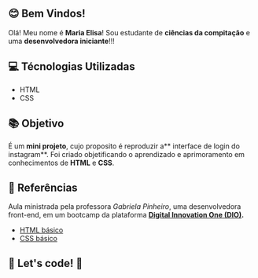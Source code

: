 ##  :blush: Bem Vindos! 

Olá! Meu nome é **Maria Elisa**! 
Sou estudante de **ciências da compitação** e uma **desenvolvedora iniciante**!!!

## :computer: Técnologias Utilizadas
- HTML
- CSS

## :books: Objetivo
É um **mini projeto**, cujo proposito é reproduzir a** interface de login do instagram**. Foi criado objetificando o aprendizado e aprimoramento em conhecimentos de **HTML** e **CSS**.

## :round_pushpin: Referências
Aula ministrada pela professora *Gabriela Pinheiro*, uma desenvolvedora front-end, em um bootcamp da plataforma **[Digital Innovation One (DIO)](https://digitalinnovation.one/ "Digital Innovation One (DIO)").**

* [HTML básico](https://www.w3schools.com/html/)
* [CSS básico](https://developer.mozilla.org/pt-BR/docs/Web/CSS)

## 🚀 Let's code! 🚀
